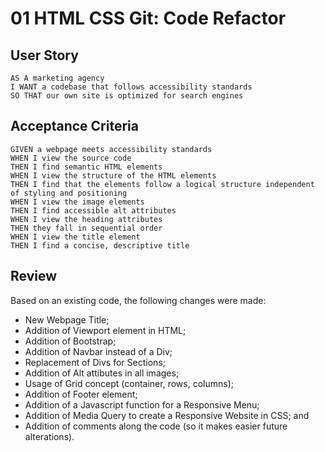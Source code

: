 # 01 HTML CSS Git: Code Refactor


## User Story

```
AS A marketing agency
I WANT a codebase that follows accessibility standards
SO THAT our own site is optimized for search engines
```

## Acceptance Criteria

```
GIVEN a webpage meets accessibility standards
WHEN I view the source code
THEN I find semantic HTML elements
WHEN I view the structure of the HTML elements
THEN I find that the elements follow a logical structure independent of styling and positioning
WHEN I view the image elements
THEN I find accessible alt attributes
WHEN I view the heading attributes
THEN they fall in sequential order
WHEN I view the title element
THEN I find a concise, descriptive title
```

## Review

Based on an existing code, the following changes were made:

* New Webpage Title;
* Addition of Viewport element in HTML;
* Addition of Bootstrap;
* Addition of Navbar instead of a Div;
* Replacement of Divs for Sections;
* Addition of Alt attibutes in all images;
* Usage of Grid concept (container, rows, columns);
* Addition of Footer element;
* Addition of a Javascript function for a Responsive Menu;
* Addition of Media Query to create a Responsive Website in CSS; and
* Addition of comments along the code (so it makes easier future alterations).

